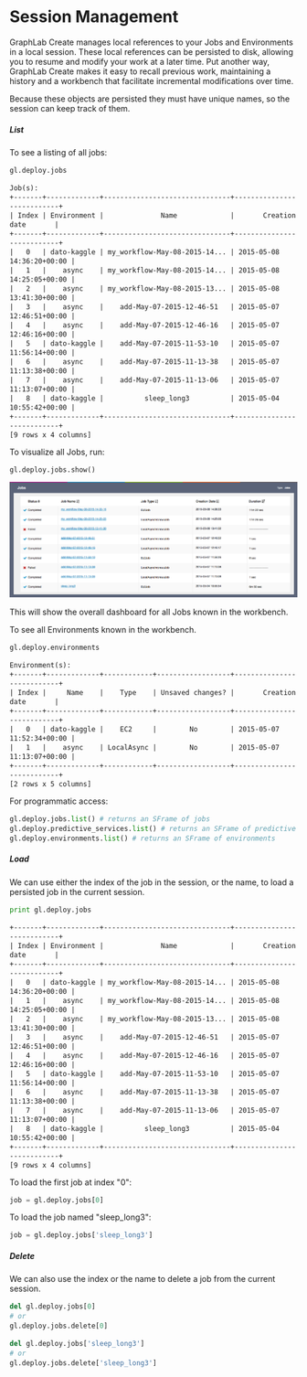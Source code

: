 # Session Management

GraphLab Create manages local references to your Jobs and Environments in
a local session.  These local references can be persisted to disk, allowing you to
resume and modify your work at a later time. Put another way, GraphLab Create
makes it easy to recall previous work, maintaining a history and a workbench
that facilitate incremental modifications over time.

Because these objects are persisted they must have unique names, so the session
can keep track of them.

##### List

To see a listing of all jobs:

```python
gl.deploy.jobs
```
```
Job(s):
+-------+-------------+-------------------------------+---------------------------+
| Index | Environment |              Name             |       Creation date       |
+-------+-------------+-------------------------------+---------------------------+
|   0   | dato-kaggle | my_workflow-May-08-2015-14... | 2015-05-08 14:36:20+00:00 |
|   1   |    async    | my_workflow-May-08-2015-14... | 2015-05-08 14:25:05+00:00 |
|   2   |    async    | my_workflow-May-08-2015-13... | 2015-05-08 13:41:30+00:00 |
|   3   |    async    |    add-May-07-2015-12-46-51   | 2015-05-07 12:46:51+00:00 |
|   4   |    async    |    add-May-07-2015-12-46-16   | 2015-05-07 12:46:16+00:00 |
|   5   | dato-kaggle |    add-May-07-2015-11-53-10   | 2015-05-07 11:56:14+00:00 |
|   6   |    async    |    add-May-07-2015-11-13-38   | 2015-05-07 11:13:38+00:00 |
|   7   |    async    |    add-May-07-2015-11-13-06   | 2015-05-07 11:13:07+00:00 |
|   8   | dato-kaggle |          sleep_long3          | 2015-05-04 10:55:42+00:00 |
+-------+-------------+-------------------------------+---------------------------+
[9 rows x 4 columns]
```

To visualize all Jobs, run:
```no-highlight
gl.deploy.jobs.show()
```
[<img alt="Jobs dashbaord" src="images/jobs-dashboard.png" style="max-width: 100%;"/>](images/jobs-dashboard.png)

This will show the overall dashboard for all Jobs known in the workbench.

To see all Environments known in the workbench.

```python
gl.deploy.environments
```
```
Environment(s): 
+-------+-------------+------------+------------------+---------------------------+
| Index |     Name    |    Type    | Unsaved changes? |       Creation date       |
+-------+-------------+------------+------------------+---------------------------+
|   0   | dato-kaggle |    EC2     |        No        | 2015-05-07 11:52:34+00:00 |
|   1   |    async    | LocalAsync |        No        | 2015-05-07 11:13:07+00:00 |
+-------+-------------+------------+------------------+---------------------------+
[2 rows x 5 columns]
```

For programmatic access:

```python
gl.deploy.jobs.list() # returns an SFrame of jobs
gl.deploy.predictive_services.list() # returns an SFrame of predictive services
gl.deploy.environments.list() # returns an SFrame of environments
```

##### Load

We can use either the index of the job in the session, or the name, to load a persisted
job in the current session.

```python
print gl.deploy.jobs
```
```
+-------+-------------+-------------------------------+---------------------------+
| Index | Environment |              Name             |       Creation date       |
+-------+-------------+-------------------------------+---------------------------+
|   0   | dato-kaggle | my_workflow-May-08-2015-14... | 2015-05-08 14:36:20+00:00 |
|   1   |    async    | my_workflow-May-08-2015-14... | 2015-05-08 14:25:05+00:00 |
|   2   |    async    | my_workflow-May-08-2015-13... | 2015-05-08 13:41:30+00:00 |
|   3   |    async    |    add-May-07-2015-12-46-51   | 2015-05-07 12:46:51+00:00 |
|   4   |    async    |    add-May-07-2015-12-46-16   | 2015-05-07 12:46:16+00:00 |
|   5   | dato-kaggle |    add-May-07-2015-11-53-10   | 2015-05-07 11:56:14+00:00 |
|   6   |    async    |    add-May-07-2015-11-13-38   | 2015-05-07 11:13:38+00:00 |
|   7   |    async    |    add-May-07-2015-11-13-06   | 2015-05-07 11:13:07+00:00 |
|   8   | dato-kaggle |          sleep_long3          | 2015-05-04 10:55:42+00:00 |
+-------+-------------+-------------------------------+---------------------------+
[9 rows x 4 columns]
```

To load the first job at index "0":
```python
job = gl.deploy.jobs[0]
```

To load the job named "sleep_long3":
```python
job = gl.deploy.jobs['sleep_long3']
```


##### Delete

We can also use the index or the name to delete a job from the current session.

```python
del gl.deploy.jobs[0]
# or
gl.deploy.jobs.delete[0]
```

```python
del gl.deploy.jobs['sleep_long3']
# or
gl.deploy.jobs.delete['sleep_long3']
```


